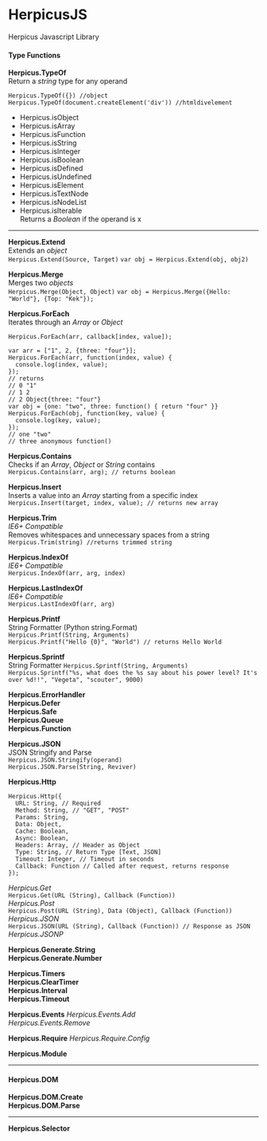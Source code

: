# HerpicusJS
Herpicus Javascript Library

#### Type Functions
**Herpicus.TypeOf**   
Return a *string* type for any operand
```
Herpicus.TypeOf({}) //object
Herpicus.TypeOf(document.createElement('div')) //htmldivelement
```
* Herpicus.isObject  
* Herpicus.isArray  
* Herpicus.isFunction  
* Herpicus.isString  
* Herpicus.isInteger  
* Herpicus.isBoolean  
* Herpicus.isDefined  
* Herpicus.isUndefined  
* Herpicus.isElement  
* Herpicus.isTextNode  
* Herpicus.isNodeList  
* Herpicus.isIterable  
Returns a *Boolean* if the operand is x 

----

**Herpicus.Extend**  
Extends an *object*  
`Herpicus.Extend(Source, Target)`
`var obj = Herpicus.Extend(obj, obj2)`

**Herpicus.Merge**  
Merges two *objects*  
`Herpicus.Merge(Object, Object)`
`var obj = Herpicus.Merge({Hello: "World"}, {Top: "Kek"});` 

**Herpicus.ForEach**  
Iterates through an *Array* or *Object*
```
Herpicus.ForEach(arr, callback[index, value]);

var arr = ["1", 2, {three: "four"}];
Herpicus.ForEach(arr, function(index, value) {
  console.log(index, value);
});
// returns
// 0 "1"
// 1 2
// 2 Object{three: "four"}
var obj = {one: "two", three: function() { return "four" }}
Herpicus.ForEach(obj, function(key, value) {
  console.log(key, value);
});
// one "two"
// three anonymous function()
```

**Herpicus.Contains**  
Checks if an *Array*, *Object* or *String* contains  
`Herpicus.Contains(arr, arg); // returns boolean`  

**Herpicus.Insert**  
Inserts a value into an *Array* starting from a specific index  
`Herpicus.Insert(target, index, value); // returns new array`  

**Herpicus.Trim**  
*IE6+ Compatible*  
Removes whitespaces and unnecessary spaces from a string  
`Herpicus.Trim(string) //returns trimmed string`  

**Herpicus.IndexOf**  
*IE6+ Compatible*  
`Herpicus.IndexOf(arr, arg, index)`  

**Herpicus.LastIndexOf**  
*IE6+ Compatible*  
`Herpicus.LastIndexOf(arr, arg)`  

**Herpicus.Printf**  
String Formatter (Python string.Format)  
`Herpicus.Printf(String, Arguments)`  
`Herpicus.Printf("Hello {0}", "World") // returns Hello World`  

**Herpicus.Sprintf**  
String Formatter 
`Herpicus.Sprintf(String, Arguments)`
`Herpicus.Sprintf("%s, what does the %s say about his power level? It's over %d!!", "Vegeta", "scouter", 9000)`  

**Herpicus.ErrorHandler**  
**Herpicus.Defer**  
**Herpicus.Safe**  
**Herpicus.Queue**  
**Herpicus.Function**  

**Herpicus.JSON**  
JSON Stringify and Parse  
`Herpicus.JSON.Stringify(operand)`  
`Herpicus.JSON.Parse(String, Reviver)`  


**Herpicus.Http**  
```
Herpicus.Http({
  URL: String, // Required
  Method: String, // "GET", "POST"
  Params: String,
  Data: Object,
  Cache: Boolean,
  Async: Boolean,
  Headers: Array, // Header as Object
  Type: String, // Return Type [Text, JSON]
  Timeout: Integer, // Timeout in seconds
  Callback: Function // Called after request, returns response
});
```
*Herpicus.Get*  
`Herpicus.Get(URL (String), Callback (Function))`  
*Herpicus.Post*  
`Herpicus.Post(URL (String), Data (Object), Callback (Function))`  
*Herpicus.JSON*  
`Herpicus.JSON(URL (String), Callback (Function)) // Response as JSON`  
*Herpicus.JSONP*  

**Herpicus.Generate.String**  
**Herpicus.Generate.Number**  

**Herpicus.Timers**  
**Herpicus.ClearTimer**  
**Herpicus.Interval**  
**Herpicus.Timeout**  

**Herpicus.Events**
*Herpicus.Events.Add*  
*Herpicus.Events.Remove*  

**Herpicus.Require**
*Herpicus.Require.Config*  

**Herpicus.Module**  

---

#### Herpicus.DOM
**Herpicus.DOM.Create**  
**Herpicus.DOM.Parse**  

---

**Herpicus.Selector**
